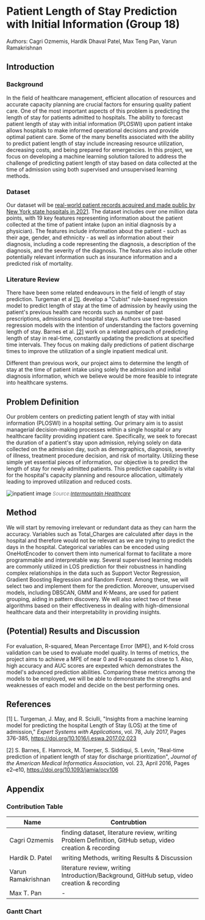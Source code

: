 # Patient Length of Stay Prediction with Initial Information (Group 18)

Authors: Cagri Ozmemis, Hardik Dhaval Patel, Max Teng Pan, Varun Ramakrishnan

## Introduction

### Background

In the field of healthcare management, efficient allocation of resources and accurate capacity planning are crucial factors for ensuring quality patient care.
One of the most important aspects of this problem is predicting the length of stay for patients admitted to hospitals. The ability to forecast patient length of stay with initial information (PLOSWI) upon patient intake allows hospitals to make informed operational decisions and provide optimal patient care.
Some of the many benefits associated with the ability to predict patient length of stay include increasing resource utilization, decreasing costs, and being prepared for emergencies. In this project, we focus on developing a machine learning solution tailored to address the challenge of predicting patient length of stay based on data collected at the time of admission using both supervised and unsupervised learning methods.

### Dataset

Our dataset will be [real-world patient records acquired and made public by New York state hospitals in 2021](https://data.world/johnsnowlabs/hospital-inpatient-treatment-discharges-2021). The dataset includes over one million data points, with 19 key features representing information about the patient collected at the time of patient intake (upon an initial diagnosis by a physician). The features include information about the patient - such as their age, gender, and ethnicity - as well as information about their diagnosis, including a code representing the diagnosis, a description of the diagnosis, and the severity of the diagnosis.
The features also include other potentially relevant information such as insurance information and a predicted risk of mortality.


### Literature Review

There have been some related endeavours in the field of length of stay prediction. Turgeman et al [[1]](#1). develop a "Cubist" rule-based regression model to predict length of stay at the time of admission by heavily using the patient's previous health care records such as number of past prescriptions, admissions and hospital stays. Authors use tree-based regression models with the intention of understanding the factors governing length of stay. Barnes et al. [[2]](#2) work on a related approach of predicting length of stay in real-time, constantly updating the predictions at specified time intervals. They focus on making daily predictions of patient discharge times to improve the utilization of a single inpatient medical unit. 

Different than previous work, our project aims to determine the length of stay at the time of patient intake using solely the admission and initial diagnosis information, which we believe would be more feasible to integrate into healthcare systems.

## Problem Definition

Our problem centers on predicting patient length of stay with initial information (PLOSWI) in a hospital setting. Our primary aim is to assist managerial decision-making processes within a single hospital or any healthcare facility providing inpatient care. Specifically, we seek to forecast the duration of a patient's stay upon admission, relying solely on data collected on the admission day, such as demographics, diagnosis, severity of illness, treatment procedure decision, and risk of mortality. Utilizing these simple yet essential pieces of information, our objective is to predict the length of stay for newly admitted patients. This predictive capability is vital for the hospital's capacity planning and resource allocation, ultimately leading to improved utilization and reduced costs.

![inpatient image](https://intermountainhealthcare.org/-/media/images/images-sc9/medical-specialties/behavioral-health/hospital-patient-16x9.ashx?mw=500)
<span style="font-size:small; color:grey; font-style:italic;">Source:[Intermountain Healthcare](https://intermountainhealthcare.org/medical-specialties/behavioral-health/)</span>


## Method

We will start by removing irrelevant or redundant data as they can harm the accuracy. Variables such as Total_Charges are calculated after days in the hospital and therefore would not be relevant as we are trying to predict the days in the hospital. Categorical variables can be encoded using OneHotEncoder to convert them into numerical format to facilitate a more programmable and interpretable way. Several supervised learning models are commonly utilized in LOS prediction for their robustness in handling complex relationships in the data such as Support Vector Regression, Gradient Boosting Regression and Random Forest. Among these, we will select two and implement them for the prediction. Moreover, unsupervised models, including DBSCAN, GMM and K-Means, are used for patient grouping, aiding in pattern discovery. We will also select two of these algorithms based on their effectiveness in dealing with high-dimensional healthcare data and their interpretability in providing insights.

## (Potential) Results and Discussion

For evaluation, R-squared, Mean Percentage Error (MPE), and K-fold cross validation can be used to evaluate model quality. In terms of metrics, the project aims to achieve a MPE of near 0 and R-squared as close to 1. Also, high accuracy and AUC scores are expexted which demonstrates the model's advanced prediction abilities. Comparing these metrics among the models to be employed, we will be able to demonstrate the strengths and weaknesses of each model and decide on the best performing ones.

## References

<a id="1">[1]</a>
L. Turgeman, J. May, and R. Sciulli,
"Insights from a machine learning model for predicting the hospital Length of Stay (LOS) at the time of admission,"
*Expert Systems with Applications*,
vol. 78,
July 2017,
Pages 376-385,
https://doi.org/10.1016/j.eswa.2017.02.023


<a id="2">[2]</a>
S. Barnes, E. Hamrock, M. Toerper, S. Siddiqui, S. Levin,
"Real-time prediction of inpatient length of stay for discharge prioritization",
*Journal of the American Medical Informatics Association*,
vol. 23,
April 2016,
Pages e2–e10,
https://doi.org/10.1093/jamia/ocv106




## Appendix

### Contribution Table

| Name      | Contrubtion |
| ----------- | ----------- |
| Cagri Ozmemis      | finding dataset, literature review, writing Problem Definition, GitHub setup, video creation & recording       |
| Hardik D. Patel   | writing Methods, writing Results & Discussion        |
| Varun Ramakrishnan   | literature review, writing Introduction/Background,  GitHub setup, video creation & recording        |
| Max T. Pan   |    -    |

### Gantt Chart

